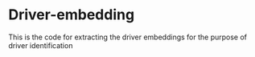 # Driver-embedding
This is the code for extracting the driver embeddings for the purpose of driver identification 
